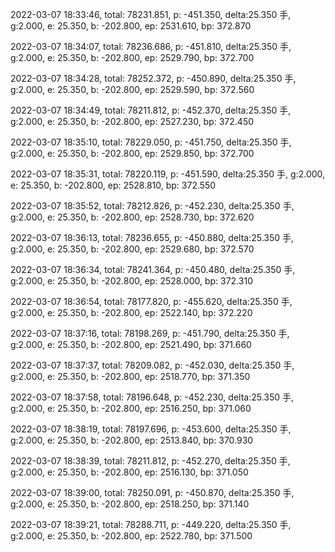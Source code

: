 2022-03-07 18:33:46, total: 78231.851, p: -451.350, delta:25.350 手, g:2.000, e: 25.350, b: -202.800, ep: 2531.610, bp: 372.870

2022-03-07 18:34:07, total: 78236.686, p: -451.810, delta:25.350 手, g:2.000, e: 25.350, b: -202.800, ep: 2529.790, bp: 372.700

2022-03-07 18:34:28, total: 78252.372, p: -450.890, delta:25.350 手, g:2.000, e: 25.350, b: -202.800, ep: 2529.590, bp: 372.560

2022-03-07 18:34:49, total: 78211.812, p: -452.370, delta:25.350 手, g:2.000, e: 25.350, b: -202.800, ep: 2527.230, bp: 372.450

2022-03-07 18:35:10, total: 78229.050, p: -451.750, delta:25.350 手, g:2.000, e: 25.350, b: -202.800, ep: 2529.850, bp: 372.700

2022-03-07 18:35:31, total: 78220.119, p: -451.590, delta:25.350 手, g:2.000, e: 25.350, b: -202.800, ep: 2528.810, bp: 372.550

2022-03-07 18:35:52, total: 78212.826, p: -452.230, delta:25.350 手, g:2.000, e: 25.350, b: -202.800, ep: 2528.730, bp: 372.620

2022-03-07 18:36:13, total: 78236.655, p: -450.880, delta:25.350 手, g:2.000, e: 25.350, b: -202.800, ep: 2529.680, bp: 372.570

2022-03-07 18:36:34, total: 78241.364, p: -450.480, delta:25.350 手, g:2.000, e: 25.350, b: -202.800, ep: 2528.000, bp: 372.310

2022-03-07 18:36:54, total: 78177.820, p: -455.620, delta:25.350 手, g:2.000, e: 25.350, b: -202.800, ep: 2522.140, bp: 372.220

2022-03-07 18:37:16, total: 78198.269, p: -451.790, delta:25.350 手, g:2.000, e: 25.350, b: -202.800, ep: 2521.490, bp: 371.660

2022-03-07 18:37:37, total: 78209.082, p: -452.030, delta:25.350 手, g:2.000, e: 25.350, b: -202.800, ep: 2518.770, bp: 371.350

2022-03-07 18:37:58, total: 78196.648, p: -452.230, delta:25.350 手, g:2.000, e: 25.350, b: -202.800, ep: 2516.250, bp: 371.060

2022-03-07 18:38:19, total: 78197.696, p: -453.600, delta:25.350 手, g:2.000, e: 25.350, b: -202.800, ep: 2513.840, bp: 370.930

2022-03-07 18:38:39, total: 78211.812, p: -452.270, delta:25.350 手, g:2.000, e: 25.350, b: -202.800, ep: 2516.130, bp: 371.050

2022-03-07 18:39:00, total: 78250.091, p: -450.870, delta:25.350 手, g:2.000, e: 25.350, b: -202.800, ep: 2518.250, bp: 371.140

2022-03-07 18:39:21, total: 78288.711, p: -449.220, delta:25.350 手, g:2.000, e: 25.350, b: -202.800, ep: 2522.780, bp: 371.500